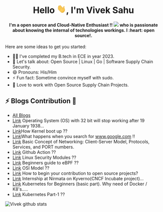 <h1 align="center">Hello <img src="https://github.com/viveksahu26/viveksahu26/blob/main/assets/Hi.gif" width="30">, I'm Vivek Sahu</h1>
<h4 align="center">I'm a open source and Cloud-Native Enthusiast !! <img src="https://github.com/viveksahu26/viveksahu26/blob/master/assets/Developer.gif" width="35">‍ who is passionate about knowing  the internal of technologies workings. I :heart: open source!.</h4>

Here are some ideas to get you started:

- 👨‍💻 I've completed my B.tech in ECE in year 2023.
- 💬 Let's talk about: Open Source | Linux | Go | Software Supply Chain Security.
- 😄 Pronouns: His/Him
- ⚡ Fun fact: Sometime convince myself with sudo.
- 🔭 Love to work with Open Source Supply Chain Projects.

## ⚡ Blogs Contribution 📝
- [All Blogs](https://viveksahu26.substack.com/)
- [Link](https://dev.to/viveksahu26/operating-system-os-with-32-bit-will-stop-working-after-19-january-1938-3g14) Operating System (OS) with 32 bit will stop working after 19 January 1938... 
- [Link](https://dev.to/viveksahu26/how-kernel-boot-up--bje)How Kernel boot up ??
- [Link](https://www.linkedin.com/pulse/what-happens-when-you-search-wwwgooglecom-vivek-kumar-sahu/)What happens when you search for www.google.com !!
- [Link](https://www.linkedin.com/pulse/basic-concept-networking-client-server-model-protocols-sahu/) Basic Concept of Networking: Client-Server Model, Protocols, Services, and PORT numbers.
- [Link](https://dev.to/viveksahu26/github-action-d03) Github Action ??
- [Link](https://dev.to/viveksahu26/linux-security-modules-4e3a) Linux Security Modules ??
- [Link](https://dev.to/viveksahu26/beginners-guide-to-ebpf-4en3) Beginners guide to eBPF ??
- [Link](https://dev.to/viveksahu26/osi-model-420f) OSI Model ??
- [Link](https://dev.to/viveksahu26/how-to-begin-your-contribution-to-open-source-projects-kg0) How to begin your contribution to open source projects?
- [Link](https://dev.to/viveksahu26/internship-at-nirmata-on-kyvernocncf-sanboxed-project-4b2c) Internship at Nirmata on Kyverno(CNCF Incubate project)...
- [Link](https://dev.to/viveksahu26/kubernetes-for-beginners-basic-part-why-need-of-docker-k8-s-2bgf) Kubernetes for Beginners (basic part). Why need of Docker / K8's.....
- [Link](https://dev.to/viveksahu26/kubernetes-part-1-1pja) Kubernetes Part-1 ??


![Vivek github stats](https://github-readme-stats.vercel.app/api?username=viveksahu26)

